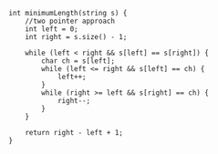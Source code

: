     int minimumLength(string s) {
        //two pointer approach
        int left = 0;
        int right = s.size() - 1;

        while (left < right && s[left] == s[right]) {
            char ch = s[left];
            while (left <= right && s[left] == ch) {
                left++;
            }
            while (right >= left && s[right] == ch) {
                right--;
            }
        }

        return right - left + 1;
    }
